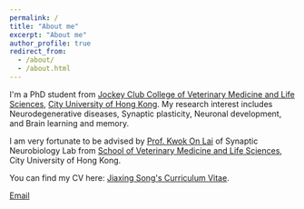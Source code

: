 ```yaml
---
permalink: /
title: "About me"
excerpt: "About me"
author_profile: true
redirect_from: 
  - /about/
  - /about.html
---
```

I'm a PhD student from [Jockey Club College of Veterinary Medicine and Life Sciences](https://www.cityu.edu.hk/academic/colleges-schools-and-departments#directories-4), [City University of Hong Kong]([https://www.pku.edu.cn/](https://www.cityu.edu.hk/)). My research interest includes Neurodegenerative diseases, Synaptic plasticity, Neuronal development, and Brain learning and memory.

I am very fortunate to be advised by [Prof. Kwok On Lai](https://www.cityu.edu.hk/neuro/kwokonlai.htm) of Synaptic Neurobiology Lab from [School of Veterinary Medicine and Life Sciences](https://www.cityu.edu.hk/academic/colleges-schools-and-departments#directories-4), City University of Hong Kong.

You can find my CV here: [Jiaxing Song's Curriculum Vitae](../assets/Curriculum_Vitae.pdf).

[Email](mailto:jiaxingsong1998@gmail.com)
